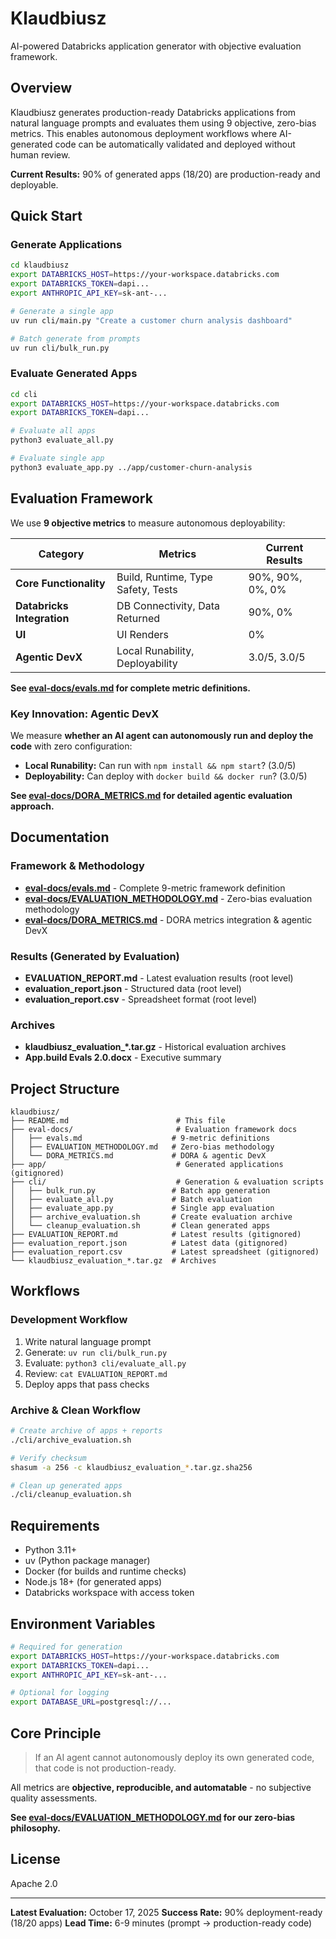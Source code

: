 # Klaudbiusz

AI-powered Databricks application generator with objective evaluation framework.

## Overview

Klaudbiusz generates production-ready Databricks applications from natural language prompts and evaluates them using 9 objective, zero-bias metrics. This enables autonomous deployment workflows where AI-generated code can be automatically validated and deployed without human review.

**Current Results:** 90% of generated apps (18/20) are production-ready and deployable.

## Quick Start

### Generate Applications

```bash
cd klaudbiusz
export DATABRICKS_HOST=https://your-workspace.databricks.com
export DATABRICKS_TOKEN=dapi...
export ANTHROPIC_API_KEY=sk-ant-...

# Generate a single app
uv run cli/main.py "Create a customer churn analysis dashboard"

# Batch generate from prompts
uv run cli/bulk_run.py
```

### Evaluate Generated Apps

```bash
cd cli
export DATABRICKS_HOST=https://your-workspace.databricks.com
export DATABRICKS_TOKEN=dapi...

# Evaluate all apps
python3 evaluate_all.py

# Evaluate single app
python3 evaluate_app.py ../app/customer-churn-analysis
```

## Evaluation Framework

We use **9 objective metrics** to measure autonomous deployability:

| Category | Metrics | Current Results |
|----------|---------|----------------|
| **Core Functionality** | Build, Runtime, Type Safety, Tests | 90%, 90%, 0%, 0% |
| **Databricks Integration** | DB Connectivity, Data Returned | 90%, 0% |
| **UI** | UI Renders | 0% |
| **Agentic DevX** | Local Runability, Deployability | 3.0/5, 3.0/5 |

**See [eval-docs/evals.md](eval-docs/evals.md) for complete metric definitions.**

### Key Innovation: Agentic DevX

We measure **whether an AI agent can autonomously run and deploy the code** with zero configuration:

- **Local Runability:** Can run with `npm install && npm start`? (3.0/5)
- **Deployability:** Can deploy with `docker build && docker run`? (3.0/5)

**See [eval-docs/DORA_METRICS.md](eval-docs/DORA_METRICS.md) for detailed agentic evaluation approach.**

## Documentation

### Framework & Methodology
- **[eval-docs/evals.md](eval-docs/evals.md)** - Complete 9-metric framework definition
- **[eval-docs/EVALUATION_METHODOLOGY.md](eval-docs/EVALUATION_METHODOLOGY.md)** - Zero-bias evaluation methodology
- **[eval-docs/DORA_METRICS.md](eval-docs/DORA_METRICS.md)** - DORA metrics integration & agentic DevX

### Results (Generated by Evaluation)
- **EVALUATION_REPORT.md** - Latest evaluation results (root level)
- **evaluation_report.json** - Structured data (root level)
- **evaluation_report.csv** - Spreadsheet format (root level)

### Archives
- **klaudbiusz_evaluation_*.tar.gz** - Historical evaluation archives
- **App.build Evals 2.0.docx** - Executive summary

## Project Structure

```
klaudbiusz/
├── README.md                        # This file
├── eval-docs/                       # Evaluation framework docs
│   ├── evals.md                    # 9-metric definitions
│   ├── EVALUATION_METHODOLOGY.md   # Zero-bias methodology
│   └── DORA_METRICS.md             # DORA & agentic DevX
├── app/                             # Generated applications (gitignored)
├── cli/                             # Generation & evaluation scripts
│   ├── bulk_run.py                 # Batch app generation
│   ├── evaluate_all.py             # Batch evaluation
│   ├── evaluate_app.py             # Single app evaluation
│   ├── archive_evaluation.sh       # Create evaluation archive
│   └── cleanup_evaluation.sh       # Clean generated apps
├── EVALUATION_REPORT.md            # Latest results (gitignored)
├── evaluation_report.json          # Latest data (gitignored)
├── evaluation_report.csv           # Latest spreadsheet (gitignored)
└── klaudbiusz_evaluation_*.tar.gz  # Archives
```

## Workflows

### Development Workflow

1. Write natural language prompt
2. Generate: `uv run cli/bulk_run.py`
3. Evaluate: `python3 cli/evaluate_all.py`
4. Review: `cat EVALUATION_REPORT.md`
5. Deploy apps that pass checks

### Archive & Clean Workflow

```bash
# Create archive of apps + reports
./cli/archive_evaluation.sh

# Verify checksum
shasum -a 256 -c klaudbiusz_evaluation_*.tar.gz.sha256

# Clean up generated apps
./cli/cleanup_evaluation.sh
```

## Requirements

- Python 3.11+
- uv (Python package manager)
- Docker (for builds and runtime checks)
- Node.js 18+ (for generated apps)
- Databricks workspace with access token

## Environment Variables

```bash
# Required for generation
export DATABRICKS_HOST=https://your-workspace.databricks.com
export DATABRICKS_TOKEN=dapi...
export ANTHROPIC_API_KEY=sk-ant-...

# Optional for logging
export DATABASE_URL=postgresql://...
```

## Core Principle

> If an AI agent cannot autonomously deploy its own generated code, that code is not production-ready.

All metrics are **objective, reproducible, and automatable** - no subjective quality assessments.

**See [eval-docs/EVALUATION_METHODOLOGY.md](eval-docs/EVALUATION_METHODOLOGY.md) for our zero-bias philosophy.**

## License

Apache 2.0

---

**Latest Evaluation:** October 17, 2025
**Success Rate:** 90% deployment-ready (18/20 apps)
**Lead Time:** 6-9 minutes (prompt → production-ready code)

